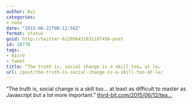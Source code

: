 ```yaml
---
author: Avi
categories:
- none
date: "2015-06-22T08:12:56Z"
format: status
guid: http://twitter-612956431831187456-post
id: 10770
tags:
- micro
- tweet
title: “The truth is, social change is a skill too… at le…
url: /post/the-truth-is-social-change-is-a-skill-too-at-le/
---
```

“The truth is, social change is a skill too… at least as difficult to master as Javascript but a lot more important.” [third-bit.com/2015/06/12/tea…](http://third-bit.com/2015/06/12/teaching-tech-together.html)
